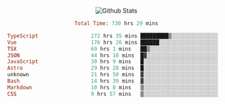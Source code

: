 <!DOCTYPE html>
<body>
<div align="center">
  
  ![Github Stats](https://github-readme-stats.vercel.app/api?username=verycrunchy&show_icons=true&theme=radical)

<!--START_SECTION:waka-->

```ruby
Total Time: 730 hrs 29 mins

TypeScript                 272 hrs 35 mins █████████▒░░░░░░░░░░░░░░░   37.33 %
Vue                        176 hrs 26 mins ██████░░░░░░░░░░░░░░░░░░░   24.16 %
TSX                        69 hrs 1 mins   ██▒░░░░░░░░░░░░░░░░░░░░░░   09.45 %
JSON                       44 hrs 10 mins  █▓░░░░░░░░░░░░░░░░░░░░░░░   06.05 %
JavaScript                 30 hrs 9 mins   █░░░░░░░░░░░░░░░░░░░░░░░░   04.13 %
Astro                      29 hrs 28 mins  █░░░░░░░░░░░░░░░░░░░░░░░░   04.04 %
unknown                    21 hrs 50 mins  ▓░░░░░░░░░░░░░░░░░░░░░░░░   02.99 %
Bash                       14 hrs 39 mins  ▓░░░░░░░░░░░░░░░░░░░░░░░░   02.01 %
Markdown                   10 hrs 0 mins   ▒░░░░░░░░░░░░░░░░░░░░░░░░   01.37 %
CSS                        9 hrs 57 mins   ▒░░░░░░░░░░░░░░░░░░░░░░░░   01.36 %
```

<!--END_SECTION:waka-->
</div>
</body>
</html>

